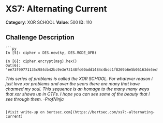 # XS7: Alternating Current
**Category**: XOR SCHOOL
**Value**: 500
**ID**: 110

## Challenge Description
```
```py
In [5]: cipher = DES.new(ky, DES.MODE_OFB)

In [6]: cipher.encrypt(msg).hex()
Out[6]: 'ee73f99771135c984db42bc9e3e73148fc60add1484c4bcc1f8269b6e5b06163de5ecfe85e2049975cb333b6e1b06657c570afce64021d9e03b9789dfeea211cf368bcda780d58df00b82b9af7e4371cf375bcd4760c58df04a97881f3ef224fba62f3c237085491'
```

*This series of problems is called the XOR SCHOOL.  For whatever reason I just love xor problems and over the years there are many that have charmed my soul.  This sequence is an homage to the many many ways that xor shows up in CTFs.  I hope you can see some of the beauty that I see through them. -ProfNinja*
```

[Visit write-up on bertsec.com](https://bertsec.com/xs7:-alternating-current)
